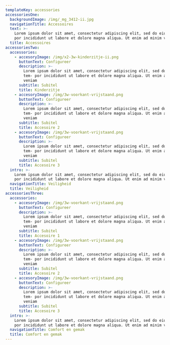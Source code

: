 ```yaml
---
templateKey: accessories
accessoriesOne:
  backgroundImage: /img/_mg_3412-ii.jpg
  navigationTitle: Accessoires
  text: >-
    Lorem ipsum dolor sit amet, consectetur adipiscing elit, sed do eiusmod tem-
    por incididunt ut labore et dolore magna aliqua. Ut enim ad minim veniam
  title: Accessoires
accessoriesTwo:
  accessories:
    - accesoryImage: /img/x2-3w-kinderzitje-ii.png
      buttonText: Configureer
      description: >-
        Lorem ipsum dolor sit amet, consectetur adipiscing elit, sed do eiusmod
        tem- por incididunt ut labore et dolore magna aliqua. Ut enim ad minim
        veniam
      subtitle: Subitel
      title: Kinderzitje
    - accesoryImage: /img/3w-voorkant-vrijstaand.png
      buttonText: Configureer
      description: >-
        Lorem ipsum dolor sit amet, consectetur adipiscing elit, sed do eiusmod
        tem- por incididunt ut labore et dolore magna aliqua. Ut enim ad minim
        veniam
      subtitle: Subitel
      title: Accesoire 2
    - accesoryImage: /img/3w-voorkant-vrijstaand.png
      buttonText: Configureer
      description: >-
        Lorem ipsum dolor sit amet, consectetur adipiscing elit, sed do eiusmod
        tem- por incididunt ut labore et dolore magna aliqua. Ut enim ad minim
        veniam
      subtitle: Subitel
      title: Accesoire 3
  intro: >-
    Lorem ipsum dolor sit amet, consectetur adipiscing elit, sed do eiusmod tem-
    por incididunt ut labore et dolore magna aliqua. Ut enim ad minim veniam
  navigationTitle: Veiligheid
  title: Veiligheid
accessoriesThree:
  accessories:
    - accesoryImage: /img/3w-voorkant-vrijstaand.png
      buttonText: Configureer
      description: >-
        Lorem ipsum dolor sit amet, consectetur adipiscing elit, sed do eiusmod
        tem- por incididunt ut labore et dolore magna aliqua. Ut enim ad minim
        veniam
      subtitle: Subitel
      title: Accesoire 1
    - accesoryImage: /img/3w-voorkant-vrijstaand.png
      buttonText: Configureer
      description: >-
        Lorem ipsum dolor sit amet, consectetur adipiscing elit, sed do eiusmod
        tem- por incididunt ut labore et dolore magna aliqua. Ut enim ad minim
        veniam
      subtitle: Subitel
      title: Accesoire 2
    - accesoryImage: /img/3w-voorkant-vrijstaand.png
      buttonText: Configureer
      description: >-
        Lorem ipsum dolor sit amet, consectetur adipiscing elit, sed do eiusmod
        tem- por incididunt ut labore et dolore magna aliqua. Ut enim ad minim
        veniam
      subtitle: Subitel
      title: Accesoire 3
  intro: >-
    Lorem ipsum dolor sit amet, consectetur adipiscing elit, sed do eiusmod tem-
    por incididunt ut labore et dolore magna aliqua. Ut enim ad minim veniam
  navigationTitle: Comfort en gemak
  title: Comfort en gemak
---
```


